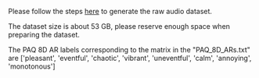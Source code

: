 Please follow the steps [here](https://github.com/ntudsp/araus-dataset-baseline-models/tree/main) to generate the raw audio dataset. 

The dataset size is about 53 GB, please reserve enough space when preparing the dataset.

The PAQ 8D AR labels corresponding to the matrix in the "PAQ_8D_ARs.txt" are ['pleasant', 'eventful', 'chaotic', 'vibrant', 'uneventful', 'calm', 'annoying', 'monotonous']






